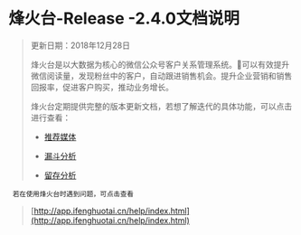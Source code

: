 # 烽火台-Release -2.4.0文档说明

> 更新日期：2018年12月28日
>
> 烽火台是以大数据为核心的微信公众号客户关系管理系统。可以有效提升微信阅读量，发现粉丝中的客户，自动跟进销售机会。提升企业营销和销售回报率，促进客户购买，推动业务增长。
>
> 烽火台定期提供完整的版本更新文档，若想了解迭代的具体功能，可以点击进行查看：
>
> * [推荐媒体](/xiao-cheng-xu-jie-ru/21jie-ru-xiao-cheng-xu.md)
>
> * [漏斗分析](/hubspotjie-ru/jie-ru-hubspot.md)
>
> * [留存分析](/hubspotjie-ru/liu-cun-fen-xi.md)

```
 若在使用烽火台时遇到问题，可点击查看
```

> [http://app.ifenghuotai.cn/help/index.html](http://app.ifenghuotai.cn/help/index.html)



